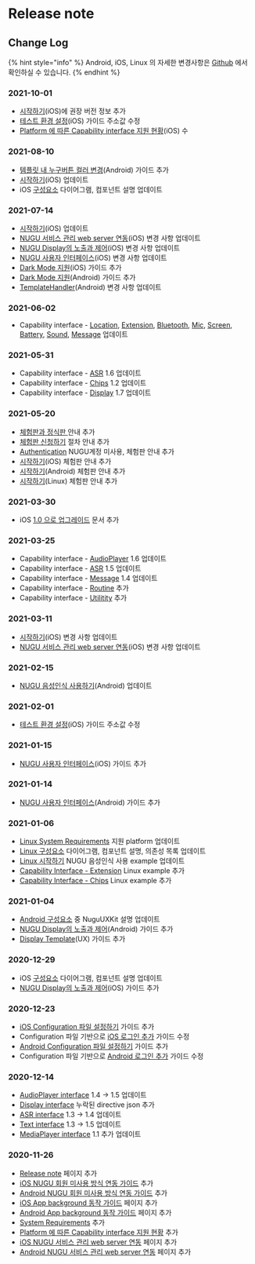 # Release note

## Change Log

{% hint style="info" %}
Android, iOS, Linux 의 자세한 변경사항은 [Github](source-code.md) 에서 확인하실 수 있습니다.
{% endhint %}

### **2021-10-01**

* [시작하기](platform/ios/start.md)\(iOS\)에 권장 버전 정보 추가
* [테스트 환경 설정](platform/ios/testing_sdk_integration.md)\(iOS\) 가이드 주소값 수정 
* [Platform 에 따른 Capability interface 지원 현황](capability-interface/#platform)\(iOS\) 수

### **2021-08-10**

* [템플릿 내 누구버튼 컬러 변경](platform/android/nugu-user-interface.md#nugubutton)\(Android\) 가이드 추가
* [시작하기](platform/ios/start.md)\(iOS\) 업데이트
* iOS [구성요소](platform/ios/component.md) 다이어그램, 컴포넌트 설명 업데이트

### 2021-07-14

* [시작하기](platform/ios/start.md)\(iOS\) 업데이트
* [NUGU 서비스 관리 web server 연동](platform/ios/web-server.md)\(iOS\) 변경 사항 업데이트
* [NUGU Display의 노출과 제어](platform/ios/nugu-display-template-server.md)\(iOS\) 변경 사항 업데이트
* [NUGU 사용자 인터페이스](platform/ios/nugu.md)\(iOS\) 변경 사항 업데이트
* [Dark Mode 지원](platform/ios/dark-mode.md)\(iOS\) 가이드 추가
* [Dark Mode 지원](platform/android/dark-mode.md)\(Android\) 가이드 추가
* [TemplateHandler](platform/android/nugu-display/templatehandler.md)\(Android\) 변경 사항 업데이트

### 2021-06-02

* Capability interface - [Location](capability-interface/location.md#locationagent), [Extension](capability-interface/extension.md#extensionagent), [Bluetooth](capability-interface/bluetooth.md#bluetoothagent), [Mic](capability-interface/mic.md#micagent), [Screen](capability-interface/screen.md#screenagent), [Battery](capability-interface/battery.md#batteryagent), [Sound](capability-interface/sound.md#soundagent), [Message](capability-interface/message.md#messageagent) 업데이트 

### 2021-05-31

* Capability interface - [ASR](capability-interface/asr.md) 1.6 업데이트
* Capability interface - [Chips](capability-interface/chips.md) 1.2 업데이트
* Capability interface - [Display](capability-interface/display/) 1.7 업데이트

### 2021-05-20

* [체험판과 정식판 ](describetrial.md)안내 추가
* [체험판 신청하기](trialprocess.md) 절차 안내 추가
* [Authentication](authentication.md) NUGU계정 미사용, 체험판 안내 추가
* [시작하기](platform/ios/start.md)\(iOS\) 체험판 안내 추가
* [시작하기](platform/android/start.md)\(Android\) 체험판 안내 추가
* [시작하기](platform/linux/start.md)\(Linux\) 체험판 안내 추가

### 2021-03-30

* iOS [1.0 으로 업그레이드](platform/ios/1.0.md) 문서 추가

### 2021-03-25

* Capability interface - [AudioPlayer](capability-interface/audioplayer.md) 1.6 업데이트
* Capability interface - [ASR](capability-interface/asr.md) 1.5 업데이트
* Capability interface - [Message](capability-interface/message.md) 1.4 업데이트
* Capability interface - [Routine](capability-interface/routine.md) 추가
* Capability interface - [Utilitity](capability-interface/utility.md) 추가

### 2021-03-11

* [시작하기](platform/ios/start.md)\(iOS\) 변경 사항 업데이트 
* [NUGU 서비스 관리 web server 연동](platform/ios/web-server.md)\(iOS\) 변경 사항 업데이트

### 2021-02-15

* [NUGU 음성인식 사용하기](platform/android/start.md#step-5-nugu)\(Android\) 업데이트

### 2021-02-01

* [테스트 환경 설정](platform/ios/testing_sdk_integration.md)\(iOS\) 가이드 주소값 수정 

### 2021-01-15

* [NUGU 사용자 인터페이스](platform/ios/nugu.md)\(iOS\) 가이드 추가 

### 2021-01-14

* [NUGU 사용자 인터페이스](platform/android/nugu-user-interface.md)\(Android\) 가이드 추가 

### 2021-01-06

* [Linux System Requirements](https://app.gitbook.com/@nugu-developers-docs/s/dev/nugu-sdk/platform) 지원 platform 업데이트
* [Linux 구성요소](https://app.gitbook.com/@nugu-developers-docs/s/dev/nugu-sdk/platform/linux/component) 다이어그램, 컴포넌트 설명, 의존성 목록 업데이트
* [Linux 시작하기](https://app.gitbook.com/@nugu-developers-docs/s/dev/nugu-sdk/platform/linux/start) NUGU 음성인식 사용 example 업데이트
* [Capability Interface - Extension](https://app.gitbook.com/@nugu-developers-docs/s/dev/nugu-sdk/capability-interface/extension) Linux example 추가
* [Capability Interface - Chips](https://app.gitbook.com/@nugu-developers-docs/s/dev/nugu-sdk/capability-interface/chips) Linux example 추가

### 2021-01-04

* [Android 구성요소](platform/android/intro_components.md#undefined) 중 NuguUXKit 설명 업데이트 
* [NUGU Display의 노출과 제어](platform/android/nugu-display/)\(Android\) 가이드 추가
* [Display Template](sdk-design-guide/display-template.md)\(UX\) 가이드 추가

### 2020-12-29

* iOS [구성요소](platform/ios/component.md) 다이어그램, 컴포넌트 설명 업데이트 
* [NUGU Display의 노출과 제어](platform/ios/nugu-display-template-server.md)\(iOS\) 가이드 추가

### 2020-12-23

* [iOS Configuration 파일 설정하기](platform/ios/start.md#configuration) 가이드 추가
* Configuration 파일 기반으로 [iOS 로그인 추가](platform/ios/start.md#step-4-nugu) 가이드 수정
* [Android Configuration 파일 설정하기](platform/android/start.md#configuration) 가이드 추가
* Configuration 파일 기반으로 [Android 로그인 추가](platform/android/start.md#step-4-nugu) 가이드 수정

### 2020-12-14

* [AudioPlayer interface](capability-interface/audioplayer.md) 1.4 -&gt; 1.5 업데이트
* [Display interface](capability-interface/display/) 누락된 directive json 추가
* [ASR interface](capability-interface/asr.md) 1.3 -&gt; 1.4 업데이트
* [Text interface](capability-interface/text.md) 1.3 -&gt; 1.5 업데이트
* [MediaPlayer interface](capability-interface/mediaplayer.md) 1.1 추가 업데이트

### 2020-11-26

* [Release note](release-note.md) 페이지 추가
* [iOS NUGU 회원 미사용 방식 연동 가이드](platform/ios/start.md#type2) 추가
* [Android NUGU 회원 미사용 방식 연동 가이드](platform/android/start.md#type2) 추가
* [iOS App background 동작 가이드](platform/ios/background.md) 페이지 추가
* [Android App background 동작 가이드](platform/android/background.md) 페이지 추가
* [System Requirements](platform/#system-requirements) 추가
* [Platform 에 따른 Capability interface 지원 현황](capability-interface/#platform) 추가
* [iOS NUGU 서비스 관리 web server 연동](platform/ios/web-server.md) 페이지 추가
* [Android NUGU 서비스 관리 web server 연동](platform/android/nugu-web-server.md) 페이지 추가

